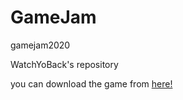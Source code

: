 # GameJam
 gamejam2020
 
 WatchYoBack's repository

you can download the game from [here!](https://redeye6699.itch.io/watch-yo-back)
